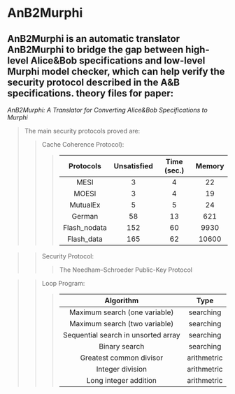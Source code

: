 AnB2Murphi
====
AnB2Murphi is an automatic translator AnB2Murphi to bridge the gap between high-level Alice&Bob specifications and low-level Murphi model checker, which can help verify the security protocol described in the A&B specifications.
theory files for paper:<br>
---
*AnB2Murphi: A Translator for Converting Alice\&Bob Specifications to Murphi*<br>
>The main security protocols proved are:<br>
>>Cache Coherence Protocol):<br>
>>>|Protocols | Unsatisfied  | Time (sec.) | Memory|
>>>|:---:|:---:|:---:|:---:|
>>>|MESI|3|4|22|87|
>>>|MOESI|3|4|19|59|
>>>|MutualEx|5|5|24|59|
>>>German|58|13|621|2433|
>>>Flash_nodata|152|60|9930|109660|
>>>Flash_data|165|62|10600|71276|

>>Security Protocol:<br>
>>>The Needham–Schroeder Public-Key Protocol<br>

>>Loop Program:<br>
>>>|Algorithm|Type|
>>>|:---:|:---:|
>>>|Maximum search (one variable)| searching|
>>>|Maximum search (two variable)| searching|
>>>|Sequential search in unsorted array| searching|
>>>|Binary search|searching
>>>|Greatest common divisor|arithmetric|
>>>|Integer division|arithmetric|
>>>|Long integer addition|arithmetric|
